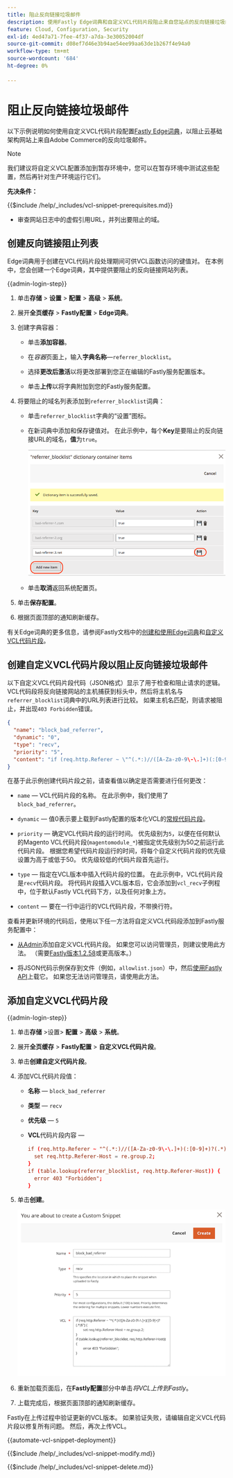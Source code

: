 ```yaml
---
title: 阻止反向链接垃圾邮件
description: 使用Fastly Edge词典和自定义VCL代码片段阻止来自您站点的反向链接垃圾邮件。
feature: Cloud, Configuration, Security
exl-id: 4ed47a71-7fee-4f37-a7da-3e30052004df
source-git-commit: d08ef7d46e3b94ae54ee99aa63de1b267f4e94a0
workflow-type: tm+mt
source-wordcount: '684'
ht-degree: 0%

---
```


# 阻止反向链接垃圾邮件

以下示例说明如何使用自定义VCL代码片段配置[Fastly Edge词典](https://docs.fastly.com/guides/edge-dictionaries/working-with-dictionaries-using-the-api)，以阻止云基础架构网站上来自Adobe Commerce的反向垃圾邮件。

>[!NOTE]
>
>我们建议将自定义VCL配置添加到暂存环境中，您可以在暂存环境中测试这些配置，然后再针对生产环境运行它们。

**先决条件：**

{{$include /help/_includes/vcl-snippet-prerequisites.md}}

- 审查网站日志中的虚假引用URL，并列出要阻止的域。

## 创建反向链接阻止列表

Edge词典用于创建在VCL代码片段处理期间可供VCL函数访问的键值对。 在本例中，您会创建一个Edge词典，其中提供要阻止的反向链接网站列表。

{{admin-login-step}}

1. 单击&#x200B;**存储** > **设置** > **配置** > **高级** > **系统**。

1. 展开&#x200B;**全页缓存** > **Fastly配置** > **Edge词典**。

1. 创建字典容器：

   - 单击&#x200B;**添加容器**。

   - 在&#x200B;*容器*&#x200B;页面上，输入&#x200B;**字典名称**—`referrer_blocklist`。

   - 选择&#x200B;**更改后激活**&#x200B;以将更改部署到您正在编辑的Fastly服务配置版本。

   - 单击&#x200B;**上传**&#x200B;以将字典附加到您的Fastly服务配置。

1. 将要阻止的域名列表添加到`referrer_blocklist`词典：

   - 单击`referrer_blocklist`字典的“设置”图标。

   - 在新词典中添加和保存键值对。 在此示例中，每个&#x200B;**Key**&#x200B;是要阻止的反向链接URL的域名，**值**&#x200B;为`true`。

     ![添加错误的反向链接词典项](../../assets/cdn/fastly-referrer-blocklist-dictionary.png)

   - 单击&#x200B;**取消**&#x200B;返回系统配置页。

1. 单击&#x200B;**保存配置**。

1. 根据页面顶部的通知刷新缓存。

有关Edge词典的更多信息，请参阅Fastly文档中的[创建和使用Edge词典](https://docs.fastly.com/guides/edge-dictionaries/working-with-dictionaries-using-the-api)和[自定义VCL代码片段](https://docs.fastly.com/guides/edge-dictionaries/working-with-dictionaries-using-the-api#custom-vcl-examples)。

## 创建自定义VCL代码片段以阻止反向链接垃圾邮件

以下自定义VCL代码片段代码（JSON格式）显示了用于检查和阻止请求的逻辑。 VCL代码段将反向链接网站的主机捕获到标头中，然后将主机名与`referrer_blocklist`词典中的URL列表进行比较。 如果主机名匹配，则请求被阻止，并出现`403 Forbidden`错误。

```json
{
  "name": "block_bad_referrer",
  "dynamic": "0",
  "type": "recv",
  "priority": "5",
  "content": "if (req.http.Referer ~ \"^(.*:)//([A-Za-z0-9\-\.]+)(:[0-9]+)?(.*)$\") {set req.http.Referer-Host = re.group.2;}if (table.lookup(referrer_blocklist, req.http.Referer-Host)) {error 403 \"Forbidden\";}"
}
```

在基于此示例创建代码片段之前，请查看值以确定是否需要进行任何更改：

- `name` — VCL代码片段的名称。 在此示例中，我们使用了`block_bad_referrer`。

- `dynamic` — 值0表示要上载到Fastly配置的版本化VCL的[常规代码片段](https://docs.fastly.com/en/guides/using-regular-vcl-snippets)。

- `priority` — 确定VCL代码片段的运行时间。 优先级别为`5`，以便在任何默认的Magento VCL代码片段(`magentomodule_*`)被指定优先级别为50之前运行此代码片段。 根据您希望代码片段运行的时间，将每个自定义代码片段的优先级设置为高于或低于50。 优先级较低的代码片段首先运行。

- `type` — 指定在VCL版本中插入代码片段的位置。 在此示例中，VCL代码片段是`recv`代码片段。 将代码片段插入VCL版本后，它会添加到`vcl_recv`子例程中，位于默认Fastly VCL代码下方，以及任何对象上方。

- `content` — 要在一行中运行的VCL代码片段，不带换行符。

查看并更新环境的代码后，使用以下任一方法将自定义VCL代码段添加到Fastly服务配置中：

- [从Admin](#add-the-custom-vcl-snippet)添加自定义VCL代码片段。 如果您可以访问管理员，则建议使用此方法。 （需要[Fastly版本1.2.58](fastly-configuration.md#upgrade)或更高版本。）

- 将JSON代码示例保存到文件（例如，`allowlist.json`）中，然后[使用Fastly API](fastly-vcl-custom-snippets.md#manage-custom-vcl-snippets-using-the-api)上载它。 如果您无法访问管理员，请使用此方法。

## 添加自定义VCL代码片段

{{admin-login-step}}

1. 单击&#x200B;**存储** >设置> **配置** > **高级** > **系统**。

1. 展开&#x200B;**全页缓存** > **Fastly配置** > **自定义VCL代码片段**。

1. 单击&#x200B;**创建自定义代码片段**。

1. 添加VCL代码片段值：

   - **名称** — `block_bad_referrer`

   - **类型** — `recv`

   - **优先级** — `5`

   - **VCL**&#x200B;代码片段内容 — 

     ```conf
     if (req.http.Referer ~ "^(.*:)//([A-Za-z0-9\-\.]+)(:[0-9]+)?(.*)$") {
       set req.http.Referer-Host = re.group.2;  
     }
     if (table.lookup(referrer_blocklist, req.http.Referer-Host)) {
       error 403 "Forbidden";
     }
     ```

1. 单击&#x200B;**创建**。

   ![创建自定义反向链接块VCL代码片段](/help/assets/cdn/fastly-create-referrer-block-snippet.png)

1. 重新加载页面后，在&#x200B;**Fastly配置**&#x200B;部分中单击&#x200B;*将VCL上传到Fastly*。

1. 上载完成后，根据页面顶部的通知刷新缓存。

Fastly在上传过程中验证更新的VCL版本。 如果验证失败，请编辑自定义VCL代码片段以修复所有问题。 然后，再次上传VCL。

{{automate-vcl-snippet-deployment}}

{{$include /help/_includes/vcl-snippet-modify.md}}

{{$include /help/_includes/vcl-snippet-delete.md}}

<!-- Last updated from includes: 2025-01-27 17:16:28 -->
